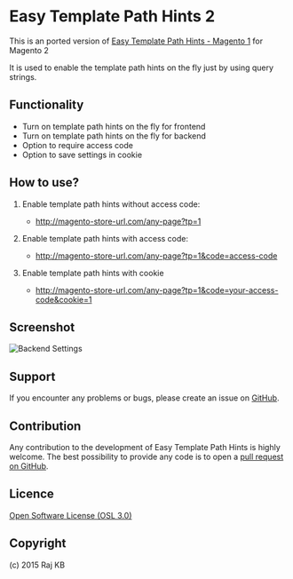 Easy Template Path Hints 2
==================

This is an ported version of [Easy Template Path Hints - Magento 1](https://github.com/MagePsycho/MagePsycho_Easypathhints) for Magento 2

It is used to enable the template path hints on the fly just by using query strings.

Functionality
-------------
- Turn on template path hints on the fly for frontend
- Turn on template path hints on the fly for backend
- Option to require access code
- Option to save settings in cookie

How to use?
-------------

1. Enable template path hints without access code:
    * http://magento-store-url.com/any-page?tp=1

2. Enable template path hints with access code:
    * http://magento-store-url.com/any-page?tp=1&code=access-code

3. Enable template path hints with cookie
    * http://magento-store-url.com/any-page?tp=1&code=your-access-code&cookie=1

Screenshot
-----------
![Backend Settings](https://raw.github.com/MagePsycho/magento2-easy-template-path-hints/master/backend-settings.png "Backend Settings")


Support
-------
If you encounter any problems or bugs, please create an issue on [GitHub](https://github.com/MagePsycho/magento2-easy-template-path-hints/issues).

Contribution
------------
Any contribution to the development of Easy Template Path Hints is highly welcome. The best possibility to provide any code is to open a [pull request on GitHub](https://github.com/MagePsycho/magento2-easy-template-path-hints/pulls).

Licence
-------
[Open Software License (OSL 3.0)](http://opensource.org/licenses/osl-3.0.php)

Copyright
---------
(c) 2015 Raj KB